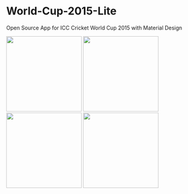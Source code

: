 # World-Cup-2015-Lite
Open Source App for ICC Cricket World Cup 2015 with Material Design

<img src="http://i.imgur.com/4KQTnlo.jpg" width="200" />

<img src="http://i.imgur.com/eG6o3sZ.png" width="200" />

<img src="http://i.imgur.com/OSXIhxE.png" width="200" />

<img src="http://i.imgur.com/fARlgYc.png" width="200" />
